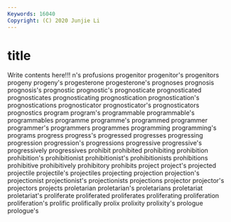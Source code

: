 ```yaml
---
Keywords: 16040
Copyright: (C) 2020 Junjie Li
---
```


# title

Write contents here!!!
n's 
profusions 
progenitor 
progenitor's 
progenitors
progeny 
progeny's 
progesterone 
progesterone's 
prognoses 
prognosis 
prognosis's 
prognostic 
prognostic's 
prognosticate
prognosticated 
prognosticates 
prognosticating 
prognostication 
prognostication's 
prognostications 
prognosticator 
prognosticator's 
prognosticators 
prognostics
program 
program's 
programmable 
programmable's 
programmables 
programme 
programme's 
programmed 
programmer 
programmer's
programmers 
programmes 
programming 
programming's 
programs 
progress 
progress's 
progressed 
progresses 
progressing
progression 
progression's 
progressions 
progressive 
progressive's 
progressively 
progressives 
prohibit 
prohibited 
prohibiting
prohibition 
prohibition's 
prohibitionist 
prohibitionist's 
prohibitionists 
prohibitions 
prohibitive 
prohibitively 
prohibitory 
prohibits
project 
project's 
projected 
projectile 
projectile's 
projectiles 
projecting 
projection 
projection's 
projectionist
projectionist's 
projectionists 
projections 
projector 
projector's 
projectors 
projects 
proletarian 
proletarian's 
proletarians
proletariat 
proletariat's 
proliferate 
proliferated 
proliferates 
proliferating 
proliferation 
proliferation's 
prolific 
prolifically
prolix 
prolixity 
prolixity's 
prologue 
prologue's 
